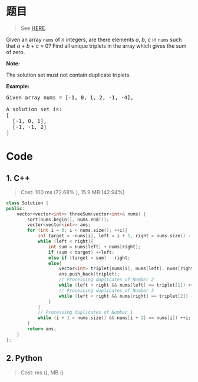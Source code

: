 # 题目

> See [HERE](https://leetcode.com/problems/3sum/).

<div><p>Given an array <code>nums</code> of <em>n</em> integers, are there elements <em>a</em>, <em>b</em>, <em>c</em> in <code>nums</code> such that <em>a</em> + <em>b</em> + <em>c</em> = 0? Find all unique triplets in the array which gives the sum of zero.</p>

<p><strong>Note:</strong></p>

<p>The solution set must not contain duplicate triplets.</p>

<p><strong>Example:</strong></p>

<pre>Given array nums = [-1, 0, 1, 2, -1, -4],

A solution set is:
[
  [-1, 0, 1],
  [-1, -1, 2]
]
</pre></div>

# Code

## 1. C++

> Cost: 100 ms (72.68% ), 15.9 MB (42.94%)

```C++
class Solution {
public:
    vector<vector<int>> threeSum(vector<int>& nums) {
        sort(nums.begin(), nums.end());
        vector<vector<int>> ans;
        for (int i = 0; i < nums.size(); ++i){
            int target = -nums[i], left = i + 1, right = nums.size() - 1;
            while (left < right){
                int sum = nums[left] + nums[right];
                if (sum < target) ++left;
                else if (target < sum) --right;
                else{
                    vector<int> triplet{nums[i], nums[left], nums[right]};
                    ans.push_back(triplet);
                    // Processing duplicates of Number 2
                    while (left < right && nums[left] == triplet[1]) ++left;
                    // Processing duplicates of Number 3
                    while (left < right && nums[right] == triplet[2]) --right;
                }
            }
            // Processing duplicates of Number 1
            while (i + 1 < nums.size() && nums[i + 1] == nums[i]) ++i;
        }
        return ans;
    }
};
```

## 2. Python

> Cost: ms (), MB ()

```python

```
